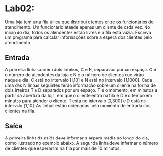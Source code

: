 # Lab02:

Uma loja tem uma fila única que distribui clientes entre os funcionários do atendimento. Um funcionário atende apenas um cliente de cada vez. No início do dia, todos os atendentes estão livres e a fila está vazia. Escreva um programa para calcular informações sobre a espera dos clientes pelo atendimento.
## Entrada
A primeira linha contém dois inteiros, C e N, separados por um espaço. C é o número de atendentes da loja e N é o número de clientes que virão naquele dia. C está no intervalo [1,10] e N está no intervalo [1,1000]. Cada uma das N linhas seguintes terão informação sobre um cliente na forma de dois inteiros T e D separados por um espaço. T é o momento, em minutos a partir da abertura da loja, em que o cliente entra na fila e D é o tempo em minutos para atender o cliente. T está no intervalo [0,300] e D está no intervalo [1,10]. As linhas estão ordenadas pelo momento de entrada dos clientes na fila.
## Saída
A primeira linha da saída deve informar a espera média ao longo do dia, como ilustrado no exemplo abaixo. A segunda linha deve informar o número de clientes que esperaram na fila por mais de 10 minutos. 
